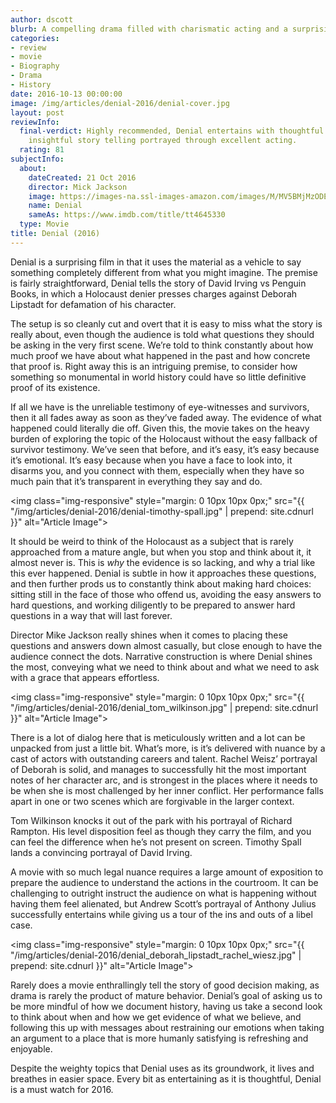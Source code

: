 ```yaml
---
author: dscott
blurb: A compelling drama filled with charismatic acting and a surprising maturity.
categories:
- review
- movie
- Biography
- Drama
- History
date: 2016-10-13 00:00:00
image: /img/articles/denial-2016/denial-cover.jpg
layout: post
reviewInfo:
  final-verdict: Highly recommended, Denial entertains with thoughtful dialog and
    insightful story telling portrayed through excellent acting.
  rating: 81
subjectInfo:
  about:
    dateCreated: 21 Oct 2016
    director: Mick Jackson
    image: https://images-na.ssl-images-amazon.com/images/M/MV5BMjMzODExNDEzMl5BMl5BanBnXkFtZTgwMDg3NjIyOTE@._V1_SX300.jpg
    name: Denial
    sameAs: https://www.imdb.com/title/tt4645330
  type: Movie
title: Denial (2016)
---
```


Denial is a surprising film in that it uses the material as a vehicle to say something completely different from what you might imagine. The premise is fairly straightforward, Denial tells the story of David Irving vs Penguin Books, in which a Holocaust denier presses charges against Deborah Lipstadt for defamation of his character.

The setup is so cleanly cut and overt that it is easy to miss what the story is really about, even though the audience is told what questions they should be asking in the very first scene. We’re told to think constantly about how much proof we have about what happened in the past and how concrete that proof is. Right away this is an intriguing premise, to consider how something so monumental in world history could have so little definitive proof of its existence.

If all we have is the unreliable testimony of eye-witnesses and survivors, then it all fades away as soon as they’ve faded away. The evidence of what happened could literally die off. Given this, the movie takes on the heavy burden of exploring the topic of the Holocaust without the easy fallback of survivor testimony. We’ve seen that before, and it’s easy, it’s easy because it’s emotional. It’s easy because when you have a face to look into, it disarms you, and you connect with them, especially when they have so much pain that it’s transparent in everything they say and do.

<img class="img-responsive" style="margin: 0 10px 10px 0px;" src="{{ "/img/articles/denial-2016/denial-timothy-spall.jpg" | prepend: site.cdnurl }}" alt="Article Image">


It should be weird to think of the Holocaust as a subject that is rarely approached from a mature angle, but when you stop and think about it, it almost never is. This is *why* the evidence is so lacking, and why a trial like this ever happened. Denial is subtle in how it approaches these questions, and then further prods us to constantly think about making hard choices: sitting still in the face of those who offend us, avoiding the easy answers to hard questions, and working diligently to be prepared to answer hard questions in a way that will last forever.

Director Mike Jackson really shines when it comes to placing these questions and answers down almost casually, but close enough to have the audience connect the dots. Narrative construction is where Denial shines the most, conveying what we need to think about and what we need to ask with a grace that appears effortless.

<img class="img-responsive" style="margin: 0 10px 10px 0px;" src="{{ "/img/articles/denial-2016/denial_tom_wilkinson.jpg" | prepend: site.cdnurl }}" alt="Article Image">


There is a lot of dialog here that is meticulously written and a lot can be unpacked from just a little bit. What’s more, is it’s delivered with nuance by a cast of actors with outstanding careers and talent. Rachel Weisz’ portrayal of Deborah is solid, and manages to successfully hit the most important notes of her character arc, and is strongest in the places where it needs to be when she is most challenged by her inner conflict. Her performance falls apart in one or two scenes which are forgivable in the larger context.

Tom Wilkinson knocks it out of the park with his portrayal of Richard Rampton. His level disposition feel as though they carry the film, and you can feel the difference when he’s not present on screen. Timothy Spall lands a convincing portrayal of David Irving. 

A movie with so much legal nuance requires a large amount of exposition to prepare the audience to understand the actions in the courtroom. It can be challenging to outright instruct the audience on what is happening without having them feel alienated, but Andrew Scott’s portrayal of Anthony Julius successfully entertains while giving us a tour of the ins and outs of a libel case. 

<img class="img-responsive" style="margin: 0 10px 10px 0px;" src="{{ "/img/articles/denial-2016/denial_deborah_lipstadt_rachel_wiesz.jpg" | prepend: site.cdnurl }}" alt="Article Image">


Rarely does a movie enthrallingly tell the story of good decision making, as drama is rarely the product of mature behavior. Denial’s goal of asking us to be more mindful of how we document history, having us take a second look to think about when and how we get evidence of what we believe, and following this up with messages about restraining our emotions when taking an argument to a place that is more humanly satisfying is refreshing and enjoyable.

Despite the weighty topics that Denial uses as its groundwork, it lives and breathes in easier space. Every bit as entertaining as it is thoughtful, Denial is a must watch for 2016.